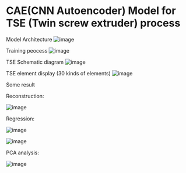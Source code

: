 # CAE(CNN Autoencoder) Model for TSE (Twin screw extruder) process

Model Architecture
![image](https://user-images.githubusercontent.com/13636671/128841487-128e2580-7fa1-4dd5-9273-99b901ac9766.png)


Training peocess
![image](https://user-images.githubusercontent.com/13636671/128841928-52803f89-07b3-4fe4-a78b-5ffdc5ad92c6.png)


TSE Schematic diagram
![image](https://user-images.githubusercontent.com/13636671/128841756-8befb338-83ec-419e-b091-1b1f26b4f7f4.png)


TSE element display (30 kinds of elements)
![image](https://user-images.githubusercontent.com/13636671/128841873-2bf0f0a6-54e5-427b-a502-252819da91a1.png)

Some result


Reconstruction:


![image](https://user-images.githubusercontent.com/13636671/128842031-ee18f944-3665-4954-9fe2-ae2f4d85b6d3.png)


Regression:


![image](https://user-images.githubusercontent.com/13636671/128842140-2793a577-1fca-4d76-a85c-2b29ebab2c5d.png)


![image](https://user-images.githubusercontent.com/13636671/128842154-ad8e8564-a1fd-4ac0-a6fb-ae18a48fd0bc.png)


PCA analysis:


![image](https://user-images.githubusercontent.com/13636671/128842304-a3f2ae84-4382-4345-a845-9340e007723b.png)

 
 
  
  
  
  
  
  
  
  
  
  
  
  
 
 
 

 

